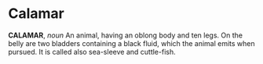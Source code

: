 # Calamar

**CALAMAR**, _noun_ An animal, having an oblong body and ten legs. On the belly are two bladders containing a black fluid, which the animal emits when pursued. It is called also sea-sleeve and cuttle-fish.